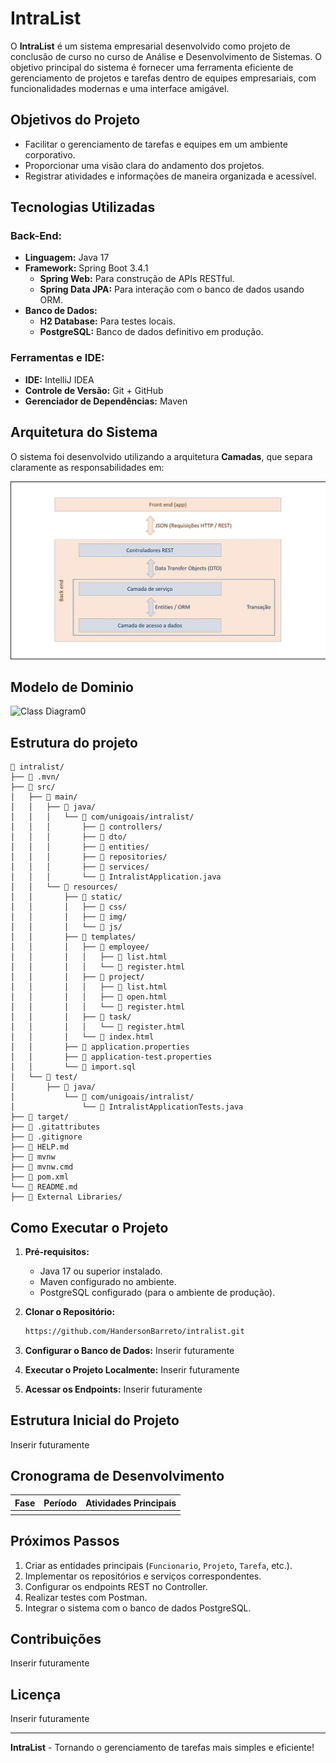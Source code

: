 # IntraList

O **IntraList** é um sistema empresarial desenvolvido como projeto de conclusão de curso no curso de Análise e Desenvolvimento de Sistemas. O objetivo principal do sistema é fornecer uma ferramenta eficiente de gerenciamento de projetos e tarefas dentro de equipes empresariais, com funcionalidades modernas e uma interface amigável.

## Objetivos do Projeto

- Facilitar o gerenciamento de tarefas e equipes em um ambiente corporativo.
- Proporcionar uma visão clara do andamento dos projetos.
- Registrar atividades e informações de maneira organizada e acessível.

## Tecnologias Utilizadas

### **Back-End:**
- **Linguagem:** Java 17
- **Framework:** Spring Boot 3.4.1
  - **Spring Web:** Para construção de APIs RESTful.
  - **Spring Data JPA:** Para interação com o banco de dados usando ORM.
- **Banco de Dados:**
  - **H2 Database:** Para testes locais.
  - **PostgreSQL:** Banco de dados definitivo em produção.

### **Ferramentas e IDE:**
- **IDE:** IntelliJ IDEA
- **Controle de Versão:** Git + GitHub
- **Gerenciador de Dependências:** Maven

## Arquitetura do Sistema

O sistema foi desenvolvido utilizando a arquitetura **Camadas**, que separa claramente as responsabilidades em:

![img.png](img.png)
## Modelo de Dominio

![Class Diagram0](https://github.com/user-attachments/assets/1e694f76-c52a-4307-a9c6-527bfe49f953)

## Estrutura do projeto
```shell
📂 intralist/
├── 📂 .mvn/
├── 📂 src/
│   ├── 📂 main/
│   │   ├── 📂 java/
│   │   │   └── 📂 com/unigoais/intralist/
│   │   │       ├── 📂 controllers/
│   │   │       ├── 📂 dto/
│   │   │       ├── 📂 entities/
│   │   │       ├── 📂 repositories/
│   │   │       ├── 📂 services/
│   │   │       └── 📄 IntralistApplication.java
│   │   └── 📂 resources/
│   │       ├── 📂 static/
│   │       │   ├── 📂 css/
│   │       │   ├── 📂 img/
│   │       │   └── 📂 js/
│   │       ├── 📂 templates/
│   │       │   ├── 📂 employee/
│   │       │   │   ├── 📄 list.html
│   │       │   │   └── 📄 register.html
│   │       │   ├── 📂 project/
│   │       │   │   ├── 📄 list.html
│   │       │   │   ├── 📄 open.html
│   │       │   │   └── 📄 register.html
│   │       │   ├── 📂 task/
│   │       │   │   └── 📄 register.html
│   │       │   └── 📄 index.html
│   │       ├── 📄 application.properties
│   │       ├── 📄 application-test.properties
│   │       └── 📄 import.sql
│   └── 📂 test/
│       ├── 📂 java/
│           └── 📂 com/unigoais/intralist/
│               └── 📄 IntralistApplicationTests.java
├── 📂 target/
├── 📄 .gitattributes
├── 📄 .gitignore
├── 📄 HELP.md
├── 📄 mvnw
├── 📄 mvnw.cmd
├── 📄 pom.xml
└── 📄 README.md
├── 📂 External Libraries/
```

## Como Executar o Projeto

1. **Pré-requisitos:**
   - Java 17 ou superior instalado.
   - Maven configurado no ambiente.
   - PostgreSQL configurado (para o ambiente de produção).

2. **Clonar o Repositório:**
   ```bash
   https://github.com/HandersonBarreto/intralist.git
   ```

3. **Configurar o Banco de Dados:**
Inserir futuramente

4. **Executar o Projeto Localmente:**
Inserir futuramente

5. **Acessar os Endpoints:**
Inserir futuramente

## Estrutura Inicial do Projeto

Inserir futuramente

## Cronograma de Desenvolvimento

| Fase                  | Período       | Atividades Principais                                  |
|-----------------------|---------------|------------------------------------------------------|
        |

## Próximos Passos

1. Criar as entidades principais (`Funcionario`, `Projeto`, `Tarefa`, etc.).
2. Implementar os repositórios e serviços correspondentes.
3. Configurar os endpoints REST no Controller.
4. Realizar testes com Postman.
5. Integrar o sistema com o banco de dados PostgreSQL.

## Contribuições

Inserir futuramente

## Licença

Inserir futuramente

---

**IntraList** - Tornando o gerenciamento de tarefas mais simples e eficiente!
